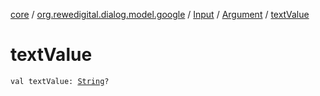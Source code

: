 [core](../../../index.md) / [org.rewedigital.dialog.model.google](../../index.md) / [Input](../index.md) / [Argument](index.md) / [textValue](./text-value.md)

# textValue

`val textValue: `[`String`](https://kotlinlang.org/api/latest/jvm/stdlib/kotlin/-string/index.html)`?`